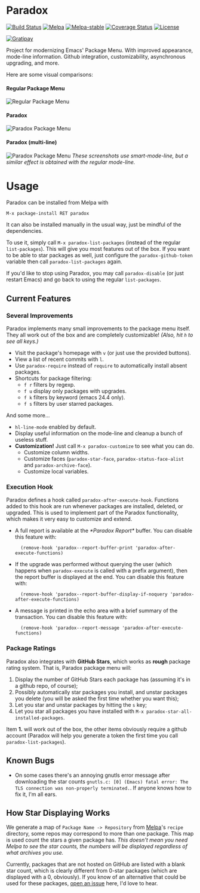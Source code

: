Paradox
=======

[![Build Status](https://secure.travis-ci.org/Malabarba/paradox.svg?branch=master)](http://travis-ci.org/Malabarba/paradox)
[![Melpa](http://melpa.org/packages/paradox-badge.svg)](http://melpa.org/#/paradox)
[![Melpa-stable](http://stable.melpa.org/packages/paradox-badge.svg)](http://melpa.org/#/paradox)
[![Coverage Status](https://coveralls.io/repos/Malabarba/paradox/badge.svg)](https://coveralls.io/r/Malabarba/paradox)
[![License](http://img.shields.io/:license-gpl3-blue.svg)](http://www.gnu.org/licenses/gpl-3.0.html)

[![Gratipay](https://cdn.rawgit.com/gratipay/gratipay-badge/2.3.0/dist/gratipay.svg)](https://gratipay.com/Malabarba)

Project for modernizing Emacs' Package Menu. With improved appearance,
mode-line information. Github integration, customizability,
asynchronous upgrading, and more.

Here are some visual comparisons:

#### Regular Package Menu ####
![Regular Package Menu](before.png)

#### Paradox ####
![Paradox Package Menu](after.png)

#### Paradox (multi-line) ####
![Paradox Package Menu](multi-line.png)
*These screenshots use smart-mode-line, but a similar effect is obtained with the regular mode-line.*

Usage
===

Paradox can be installed from Melpa with

    M-x package-install RET paradox

It can also be installed manually in the usual way, just be mindful of
the dependencies.

To use it, simply call `M-x paradox-list-packages` (instead of the
regular `list-packages`).
This will give you most features out of the box. If you want to be
able to star packages as well, just configure the
`paradox-github-token` variable then call `paradox-list-packages`
again.

If you'd like to stop using Paradox, you may call `paradox-disable`
(or just restart Emacs) and go back to using the regular
`list-packages`.

## Current Features ##

### Several Improvements ###

Paradox implements many small improvements to the package menu
itself. They all work out of the box and are completely customizable!
*(Also, hit `h` to see all keys.)*

* Visit the package's homepage with `v` (or just use the provided buttons).
* View a list of recent commits with `l`.
* Use `paradox-require` instead of `require` to automatically install
  absent packages.
* Shortcuts for package filtering:
    * `f r` filters by regexp.
    * `f u` display only packages with upgrades.
    * `f k` filters by keyword (emacs 24.4 only).
    * `f s` filters by user starred packages.

And some more...
* `hl-line-mode` enabled by default.
* Display useful information on the mode-line and cleanup a bunch of
  useless stuff.
* **Customization!** Just call `M-x paradox-customize` to see what you can
  do.
    * Customize column widths.
    * Customize faces (`paradox-star-face`,
      `paradox-status-face-alist` and `paradox-archive-face`).
    * Customize local variables.


### Execution Hook ###

Paradox defines a hook called `paradox-after-execute-hook`. Functions
added to this hook are run whenever packages are installed, deleted,
or upgraded. This is used to implement part of the Paradox
functionality, which makes it very easy to customize and extend.

- A full report is available at the *\*Paradox Report\** buffer. You
  can disable this feature with:

        (remove-hook 'paradox--report-buffer-print 'paradox-after-execute-functions)

- If the upgrade was performed without querying the user (which
  happens when `paradox-execute` is called with a prefix argument),
  then the report buffer is displayed at the end.
  You can disable this feature with:

        (remove-hook 'paradox--report-buffer-display-if-noquery 'paradox-after-execute-functions)

- A message is printed in the echo area with a brief summary of the
  transaction. You can disable this feature with:

        (remove-hook 'paradox--report-message 'paradox-after-execute-functions)

### Package Ratings ###

Paradox also integrates with
**GitHub Stars**, which works as **rough** package rating system.
That is, Paradox package menu will:

1. Display the number of GitHub Stars each package has (assuming it's
   in a github repo, of course);
2. Possibly automatically star packages you install, and unstar
   packages you delete (you will be asked the first time whether you
   want this);
3. Let you star and unstar packages by hitting the `s` key;
4. Let you star all packages you have installed with `M-x paradox-star-all-installed-packages`.

Item **1.** will work out of the box, the other items obviously
require a github account (Paradox will help you generate a token the
first time you call `paradox-list-packages`).

## Known Bugs ##

* On some cases there's an annoying gnutls error message after downloading the star counts `gnutls.c: [0] (Emacs) fatal error: The TLS connection was non-properly terminated.`.
  If anyone knows how to fix it, I'm all ears.

## How Star Displaying Works ##

We generate a map of `Package Name -> Repository` from
[Melpa](https://github.com/milkypostman/melpa.git)'s `recipe`
directory, some repos may correspond to more than one package.
This map is used count the stars a given package has.
_This doesn't mean you need Melpa to see the star counts, the numbers
will be displayed regardless of what archives you use._

Currently, packages that are not hosted on GitHub are listed with a
blank star count, which is clearly different from 0-star packages
(which are displayed with a 0, obviously).
If you know of an alternative that could be used for these packages,
[open an issue](https://github.com/Malabarba/paradox/issues/new)
here, I'd love to hear.
